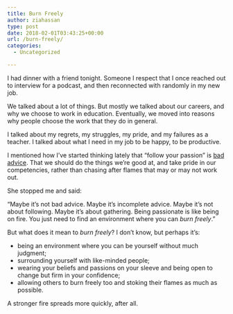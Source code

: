 ```yaml
---
title: Burn Freely
author: ziahassan
type: post
date: 2018-02-01T03:43:25+00:00
url: /burn-freely/
categories:
  - Uncategorized

---
```

I had dinner with a friend tonight. Someone I respect that I once reached out to interview for a podcast, and then reconnected with randomly in my new job. 

We talked about a lot of things. But mostly we talked about our careers, and why we choose to work in education. Eventually, we moved into reasons why people choose the work that they do in general.

I talked about my regrets, my struggles, my pride, and my failures as a teacher. I talked about what I need in my job to be happy, to be productive.

I mentioned how I’ve started thinking lately that “follow your passion” is [bad advice][1]. That we should do the things we’re good at, and take pride in our competencies, rather than chasing after flames that may or may not work out.

She stopped me and said: 

“Maybe it’s not bad advice. Maybe it’s incomplete advice. Maybe it’s not about following. Maybe it’s about gathering. Being passionate is like being on fire. You just need to find an environment where you can _burn freely_.”

But what does it mean to _burn freely_? I don’t know, but perhaps it’s:

  * being an environment where you can be yourself without much judgment;
  * surrounding yourself with like-minded people;
  * wearing your beliefs and passions on your sleeve and being open to change but firm in your confidence;
  * allowing others to burn freely too and stoking their flames as much as possible. 

A stronger fire spreads more quickly, after all.

 [1]: (https://www.amazon.com/Good-They-Cant-Ignore-You-ebook/dp/B0076DDBJ6/ref=sr_1_4?s=digital-text&ie=UTF8&qid=1517456263&sr=1-4&keywords=cal+newport)